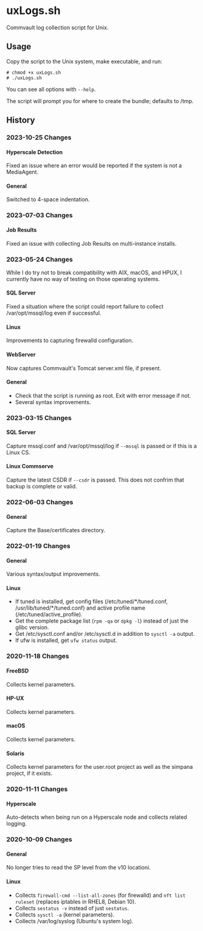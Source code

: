 # uxLogs.sh
Commvault log collection script for Unix.

## Usage
Copy the script to the Unix system, make executable, and run:
```
# chmod +x uxLogs.sh
# ./uxLogs.sh
```

You can see all  options with `--help`.

The script will prompt you for where to create the bundle; defaults to /tmp.

## History
### 2023-10-25 Changes
#### Hyperscale Detection
Fixed an issue where an error would be reported if the system is not a MediaAgent.

#### General
Switched to 4-space indentation.

### 2023-07-03 Changes
#### Job Results
Fixed an issue with collecting Job Results on multi-instance installs.

### 2023-05-24 Changes
While I do try not to break compatibility with AIX, macOS, and HPUX, I currently have no way of testing on those operating systems.

#### SQL Server
Fixed a situation where the script could report failure to collect /var/opt/mssql/log even if successful.

#### Linux
Improvements to capturing firewalld configuration.

#### WebServer
Now captures Commvault's Tomcat server.xml file, if present.

#### General
- Check that the script is running as root. Exit with error message if not.
- Several syntax improvements.

### 2023-03-15 Changes
#### SQL Server
Capture mssql.conf and /var/opt/mssql/log if `--mssql` is passed or if this is a Linux CS.

#### Linux Commserve
Capture the latest CSDR if `--csdr`  is passed. This does not confrim that backup is complete or valid.

### 2022-06-03 Changes
#### General
Capture the Base/certificates directory.

### 2022-01-19 Changes
#### General
Various syntax/output improvements.

#### Linux
- If tuned is installed, get config files (/etc/tuned/\*/tuned.conf, /usr/lib/tuned/\*/tuned.conf) and active profile name (/etc/tuned/active_profile).
- Get the complete package list (`rpm -qa` or `dpkg -l`) instead of just the glibc version.
- Get /etc/sysctl.conf and/or /etc/sysctl.d in addition to `sysctl -a` output.
- If ufw is installed, get `ufw status` output.

### 2020-11-18 Changes
#### FreeBSD
Collects kernel parameters.

#### HP-UX
Collects kernel parameters.

#### macOS
Collects kernel parameters.

#### Solaris
Collects kernel parameters for the user.root project as well as the simpana project, if it exists.

### 2020-11-11 Changes
#### Hyperscale
Auto-detects when being run on a Hyperscale node and collects related logging.

### 2020-10-09 Changes
#### General
No longer tries to read the SP level from the v10 locationi.

#### Linux
- Collects `firewall-cmd --list-all-zones` (for firewalld) and `nft list ruleset` (replaces iptables in RHEL8, Debian 10).
- Collects `sestatus -v` instead of just `sestatus`.
- Collects `sysctl -a` (kernel parameters).
- Collects /var/log/syslog (Ubuntu's system log).
